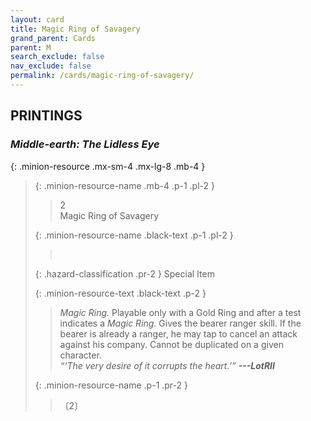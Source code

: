 ```yaml
---
layout: card
title: Magic Ring of Savagery
grand_parent: Cards
parent: M
search_exclude: false
nav_exclude: false
permalink: /cards/magic-ring-of-savagery/
---
```


## PRINTINGS


### _Middle-earth: The Lidless Eye_

{: .minion-resource .mx-sm-4 .mx-lg-8 .mb-4 }
> {: .minion-resource-name .mb-4 .p-1 .pl-2 }
> > <div class="hazard-mp">2</div>
> > <div class="card-name">Magic Ring of Savagery</div>
>
> {: .minion-resource-name .black-text .p-1 .pl-2 }
> > &nbsp;
>
> {: .hazard-classification .pr-2 }
> Special Item
>
> {: .minion-resource-text .black-text .p-2 }
> > _Magic Ring._ Playable only with a Gold Ring and after a test indicates a _Magic Ring._ Gives the bearer ranger skill. If the bearer is already a ranger, he may tap to cancel an attack against his company. Cannot be duplicated on a given character. <br>_“‘The very desire of it corrupts the heart.’”_ ***---LotRII*** 
> 
> {: .minion-resource-name .p-1 .pr-2 }
> > <div class="card-shield"></div>
> > <div class="card-corruption-white">〔2〕</div>
